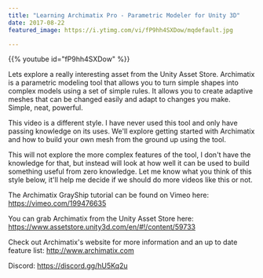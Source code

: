 ```yaml
---
title: "Learning Archimatix Pro - Parametric Modeler for Unity 3D"
date: 2017-08-22
featured_image: https://i.ytimg.com/vi/fP9hh4SXDow/mqdefault.jpg

---
```


{{% youtube id="fP9hh4SXDow" %}}

Lets explore a really interesting asset from the Unity Asset Store. Archimatix is a parametric modeling tool that allows you to turn simple shapes into complex models using a set of simple rules. It allows you to create adaptive meshes that can be changed easily and adapt to changes you make. Simple, neat, powerful.

This video is a different style. I have never used this tool and only have passing knowledge on its uses. We'll explore getting started with Archimatix and how to build your own mesh from the ground up using the tool.

This will not explore the more complex features of the tool, I don't have the knowledge for that, but instead will look at how well it can be used to build something useful from zero knowledge. Let me know what you think of this style below, it'll help me decide if we should do more videos like this or not.

The Archimatix GrayShip tutorial can be found on Vimeo here: https://vimeo.com/199476635

You can grab Archimatix from the Unity Asset Store here:  https://www.assetstore.unity3d.com/en/#!/content/59733

Check out Archimatix's website for more information and an up to date feature list: http://www.archimatix.com

Discord: https://discord.gg/hU5Kq2u